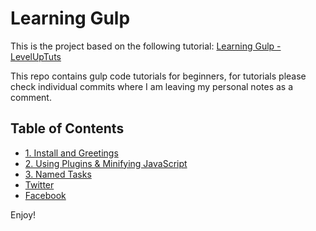 # Learning Gulp

This is the project based on the following tutorial: [Learning Gulp - LevelUpTuts](https://www.youtube.com/playlist?list=PLLnpHn493BHE2RsdyUNpbiVn-cfuV7Fos)

This repo contains gulp code tutorials for beginners, for tutorials please check individual commits where I am leaving my personal notes as a comment.

## Table of Contents

* [1. Install and Greetings](https://github.com/raunakhajela/learning-gulp-sass/commit/fd02def2197a38e6f93d723a92ea07d8b13addc8)
* [2. Using Plugins & Minifying JavaScript](https://coursetro.com)
* [3. Named Tasks](https://discord.gg/a27CKAF)
* [Twitter](https://twitter.com/raunakhajela)
* [Facebook](https://facebook.com/raunakhajela)

Enjoy!